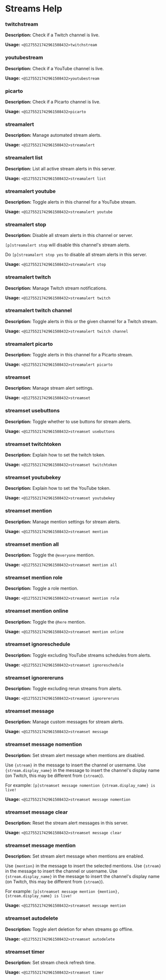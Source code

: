 # Streams Help

### twitchstream

**Description:** Check if a Twitch channel is live.

**Usage:** `<@1275521742961508432>twitchstream`

### youtubestream

**Description:** Check if a YouTube channel is live.

**Usage:** `<@1275521742961508432>youtubestream`

### picarto

**Description:** Check if a Picarto channel is live.

**Usage:** `<@1275521742961508432>picarto`

### streamalert

**Description:** Manage automated stream alerts.

**Usage:** `<@1275521742961508432>streamalert`

### streamalert list

**Description:** List all active stream alerts in this server.

**Usage:** `<@1275521742961508432>streamalert list`

### streamalert youtube

**Description:** Toggle alerts in this channel for a YouTube stream.

**Usage:** `<@1275521742961508432>streamalert youtube`

### streamalert stop

**Description:** Disable all stream alerts in this channel or server.

`[p]streamalert stop` will disable this channel's stream
alerts.

Do `[p]streamalert stop yes` to disable all stream alerts in
this server.

**Usage:** `<@1275521742961508432>streamalert stop`

### streamalert twitch

**Description:** Manage Twitch stream notifications.

**Usage:** `<@1275521742961508432>streamalert twitch`

### streamalert twitch channel

**Description:** Toggle alerts in this or the given channel for a Twitch stream.

**Usage:** `<@1275521742961508432>streamalert twitch channel`

### streamalert picarto

**Description:** Toggle alerts in this channel for a Picarto stream.

**Usage:** `<@1275521742961508432>streamalert picarto`

### streamset

**Description:** Manage stream alert settings.

**Usage:** `<@1275521742961508432>streamset`

### streamset usebuttons

**Description:** Toggle whether to use buttons for stream alerts.

**Usage:** `<@1275521742961508432>streamset usebuttons`

### streamset twitchtoken

**Description:** Explain how to set the twitch token.

**Usage:** `<@1275521742961508432>streamset twitchtoken`

### streamset youtubekey

**Description:** Explain how to set the YouTube token.

**Usage:** `<@1275521742961508432>streamset youtubekey`

### streamset mention

**Description:** Manage mention settings for stream alerts.

**Usage:** `<@1275521742961508432>streamset mention`

### streamset mention all

**Description:** Toggle the `@​everyone` mention.

**Usage:** `<@1275521742961508432>streamset mention all`

### streamset mention role

**Description:** Toggle a role mention.

**Usage:** `<@1275521742961508432>streamset mention role`

### streamset mention online

**Description:** Toggle the `@​here` mention.

**Usage:** `<@1275521742961508432>streamset mention online`

### streamset ignoreschedule

**Description:** Toggle excluding YouTube streams schedules from alerts.

**Usage:** `<@1275521742961508432>streamset ignoreschedule`

### streamset ignorereruns

**Description:** Toggle excluding rerun streams from alerts.

**Usage:** `<@1275521742961508432>streamset ignorereruns`

### streamset message

**Description:** Manage custom messages for stream alerts.

**Usage:** `<@1275521742961508432>streamset message`

### streamset message nomention

**Description:** Set stream alert message when mentions are disabled.

Use `{stream}` in the message to insert the channel or username.
Use `{stream.display_name}` in the message to insert the channel's display name (on Twitch, this may be different from `{stream}`).

For example: `[p]streamset message nomention {stream.display_name} is live!`

**Usage:** `<@1275521742961508432>streamset message nomention`

### streamset message clear

**Description:** Reset the stream alert messages in this server.

**Usage:** `<@1275521742961508432>streamset message clear`

### streamset message mention

**Description:** Set stream alert message when mentions are enabled.

Use `{mention}` in the message to insert the selected mentions.
Use `{stream}` in the message to insert the channel or username.
Use `{stream.display_name}` in the message to insert the channel's display name (on Twitch, this may be different from `{stream}`).

For example: `[p]streamset message mention {mention}, {stream.display_name} is live!`

**Usage:** `<@1275521742961508432>streamset message mention`

### streamset autodelete

**Description:** Toggle alert deletion for when streams go offline.

**Usage:** `<@1275521742961508432>streamset autodelete`

### streamset timer

**Description:** Set stream check refresh time.

**Usage:** `<@1275521742961508432>streamset timer`

